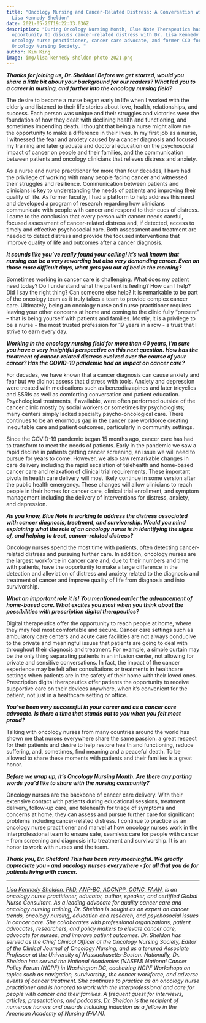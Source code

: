 ```yaml
---
title: "Oncology Nursing and Cancer-Related Distress: A Conversation with Dr.
  Lisa Kennedy Sheldon"
date: 2021-05-26T19:22:33.036Z
description: "During Oncology Nursing Month, Blue Note Therapeutics had the
  opportunity to discuss cancer-related distress with Dr. Lisa Kennedy Sheldon,
  oncology nurse practitioner, cancer care advocate, and former CCO for the
  Oncology Nursing Society. "
author: Kim King
image: img/lisa-kennedy-sheldon-photo-2021.png
---
```

***Thanks for joining us, Dr. Sheldon! Before we get started, would you share a little bit about your background for our readers? What led you to a career in nursing, and further into the oncology nursing field?***

The desire to become a nurse began early in life when I worked with the elderly and listened to their life stories about love, health, relationships, and success. Each person was unique and their struggles and victories were the foundation of how they dealt with declining health and functioning, and sometimes impending death. I thought that being a nurse might allow me the opportunity to make a difference in their lives. In my first job as a nurse, I witnessed the fear and anxiety caused by a cancer diagnosis and focused my training and later graduate and doctoral education on the psychosocial impact of cancer on people and their families, and the communication between patients and oncology clinicians that relieves distress and anxiety.

As a nurse and nurse practitioner for more than four decades, I have had the privilege of working with many people facing cancer and witnessed their struggles and resilience. Communication between patients and clinicians is key to understanding the needs of patients and improving their quality of life. As former faculty, I had a platform to help address this need and developed a program of research regarding how clinicians communicate with people with cancer and respond to their cues of distress. I came to the conclusion that every person with cancer needs careful, focused assessment of cancer-related distress and, if detected, access to timely and effective psychosocial care. Both assessment and treatment are needed to detect distress and provide the focused interventions that improve quality of life and outcomes after a cancer diagnosis.

***It sounds like you’ve really found your calling! It’s well known that nursing can be a very rewarding but also very demanding career. Even on those more difficult days, what gets you out of bed in the morning?***

Sometimes working in cancer care is challenging. What does my patient need today? Do I understand what the patient is feeling? How can I help? Did I say the right thing? Can someone else help? It is remarkable to be part of the oncology team as it truly takes a team to provide complex cancer care. Ultimately, being an oncology nurse and nurse practitioner requires leaving your other concerns at home and coming to the clinic fully “present” – that is being yourself with patients and families. Mostly, it is a privilege to be a nurse - the most trusted profession for 19 years in a row - a trust that I strive to earn every day.

***Working in the oncology nursing field for more than 40 years, I’m sure you have a very insightful perspective on this next question. How has the treatment of cancer-related distress evolved over the course of your career? Has the COVID-19 pandemic had an impact on cancer care?***

For decades, we have known that a cancer diagnosis can cause anxiety and fear but we did not assess that distress with tools. Anxiety and depression were treated with medications such as benzodiazapines and later tricyclics and SSRIs as well as comforting conversation and patient education. Psychological treatments, if available, were often performed outside of the cancer clinic mostly by social workers or sometimes by psychologists; many centers simply lacked specialty psycho-oncological care. There continues to be an enormous gap in the cancer care workforce creating inequitable care and patient outcomes, particularly in community settings.

Since the COVID-19 pandemic began 15 months ago, cancer care has had to transform to meet the needs of patients. Early in the pandemic we saw a rapid decline in patients getting cancer screening, an issue we will need to pursue for years to come. However, we also saw remarkable changes in care delivery including the rapid escalation of telehealth and home-based cancer care and relaxation of clinical trial requirements. These important pivots in health care delivery will most likely continue in some version after the public health emergency. These changes will allow clinicians to reach people in their homes for cancer care, clinical trial enrollment, and symptom management including the delivery of interventions for distress, anxiety, and depression. 

***As you know, Blue Note is working to address the distress associated with cancer diagnosis, treatment, and survivorship. Would you mind explaining what the role of an oncology nurse is in identifying the signs of, and helping to treat, cancer-related distress?***

Oncology nurses spend the most time with patients, often detecting cancer-related distress and pursuing further care. In addition, oncology nurses are the largest workforce in cancer care and, due to their numbers and time with patients, have the opportunity to make a large difference in the detection and alleviation of distress and anxiety related to the diagnosis and treatment of cancer and improve quality of life from diagnosis and into survivorship.

***What an important role it is! You mentioned earlier the advancement of home-based care. What excites you most when you think about the possibilities with prescription digital therapeutics?***

Digital therapeutics offer the opportunity to reach people at home, where they may feel most comfortable and secure. Cancer care settings such as ambulatory care centers and acute care facilities are not always conducive to the private and meaningful issues that patients are going to deal with throughout their diagnosis and treatment. For example, a simple curtain may be the only thing separating patients in an infusion center, not allowing for private and sensitive conversations. In fact, the impact of the cancer experience may be felt after consultations or treatments in healthcare settings when patients are in the safety of their home with their loved ones. Prescription digital therapeutics offer patients the opportunity to receive supportive care on their devices anywhere, when it’s convenient for the patient, not just in a healthcare setting or office.

***You’ve been very successful in your career and as a cancer care advocate. Is there a time that stands out to you when you felt most proud?***

Talking with oncology nurses from many countries around the world has shown me that nurses everywhere share the same passion: a great respect for their patients and desire to help restore health and functioning, reduce suffering, and, sometimes, find meaning and a peaceful death. To be allowed to share these moments with patients and their families is a great honor.

***Before we wrap up, it’s Oncology Nursing Month. Are there any parting words you’d like to share with the nursing community?***

Oncology nurses are the backbone of cancer care delivery. With their extensive contact with patients during educational sessions, treatment delivery, follow-up care, and telehealth for triage of symptoms and concerns at home, they can assess and pursue further care for significant problems including cancer-related distress. I continue to practice as an oncology nurse practitioner and marvel at how oncology nurses work in the interprofessional team to ensure safe, seamless care for people with cancer – from screening and diagnosis into treatment and survivorship. It is an honor to work with nurses and the team.

***Thank you, Dr. Sheldon! This has been very meaningful. We greatly appreciate you - and oncology nurses everywhere - for all that you do for patients living with cancer.*** 

---

*[Lisa Kennedy Sheldon, PhD, ANP-BC, AOCNP®, CGNC, FAAN,](https://www.linkedin.com/in/lisa-kennedy-sheldon-phd-anp-bc-aocnp-cgnc-faan-49217a5/) is an oncology nurse practitioner, educator, author, speaker, and certified Global Nurse Consultant. As a leading advocate for quality cancer care and oncology nursing training, Dr. Sheldon is sought as an expert on cancer trends, oncology nursing, education and research, and psychosocial issues in cancer care. She collaborates with professional organizations, patient advocates, researchers, and policy makers to elevate cancer care, advocate for nurses, and improve patient outcomes. Dr. Sheldon has served as the Chief Clinical Officer at the Oncology Nursing Society, Editor of the Clinical Journal of Oncology Nursing, and as a tenured Associate Professor at the University of Massachusetts-Boston. Nationally, Dr. Sheldon has served the National Academies (NASEM) National Cancer Policy Forum (NCPF) in Washington DC, cochairing NCPF Workshops on topics such as navigation, survivorship, the cancer workforce, and adverse events of cancer treatment. She continues to practice as an oncology nurse practitioner and is honored to work with the interprofessional and care for people with cancer and their families. A frequent guest for interviews, articles, presentations, and podcasts, Dr. Sheldon is the recipient of numerous honors and awards including induction as a fellow in the American Academy of Nursing (FAAN).*